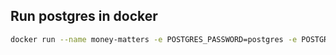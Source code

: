 ## Run postgres in docker
```bash
docker run --name money-matters -e POSTGRES_PASSWORD=postgres -e POSTGRES_DB=money_matters -p 5433:5432 -d postgres
```